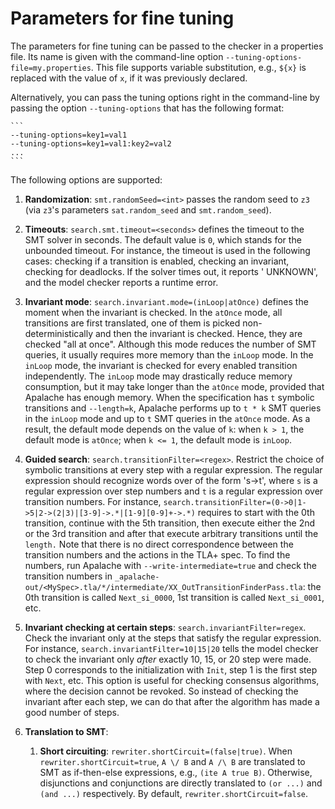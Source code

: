Parameters for fine tuning
==========================

The parameters for fine tuning can be passed to the checker in a properties
file.  Its name is given with the command-line option `--tuning-options-file=my.properties`.
This file supports variable substitution, e.g., `${x}` is replaced with the
value of `x`, if it was previously declared.

Alternatively, you can pass the tuning options right in the command-line by
passing the option `--tuning-options` that has the following format:

    ```
    --tuning-options=key1=val1
    --tuning-options=key1=val1:key2=val2
    ...
    ```

The following options are supported:

1. __Randomization__: `smt.randomSeed=<int>` passes the random seed to `z3` (via
   `z3`'s parameters `sat.random_seed` and `smt.random_seed`).

2. __Timeouts__: `search.smt.timeout=<seconds>` defines the timeout to the SMT solver in seconds. The default value
   is `0`, which stands for the unbounded timeout. For instance, the timeout is used in the following cases: checking if
   a transition is enabled, checking an invariant, checking for deadlocks. If the solver times out, it reports '
   UNKNOWN', and the model checker reports a runtime error.

3. __Invariant mode__: `search.invariant.mode=(inLoop|atOnce)` defines the moment when the invariant is checked. In
   the `atOnce` mode, all transitions are first translated, one of them is picked non-deterministically and then the
   invariant is checked. Hence, they are checked "all at once". Although this mode reduces the number of SMT queries, it
   usually requires more memory than the `inLoop` mode. In the `inLoop` mode, the invariant is checked for every enabled
   transition independently. The
   `inLoop` mode may drastically reduce memory consumption, but it may take longer than the `atOnce` mode, provided that
   Apalache has enough memory. When the specification has `t` symbolic transitions and `--length=k`, Apalache performs
   up to `t * k` SMT queries in the `inLoop` mode and up to `t` SMT queries in the `atOnce` mode. As a result, the
   default mode depends on the value of `k`:
   when `k > 1`, the default mode is `atOnce`; when `k <= 1`, the default mode is
   `inLoop`.

4. __Guided search__: `search.transitionFilter=<regex>`. Restrict the choice of symbolic transitions at every step with
   a regular expression. The regular expression should recognize words over of the form 's->t', where `s` is a regular
   expression over step numbers and `t` is a regular expression over transition numbers. For instance,
   `search.transitionFilter=(0->0|1->5|2->(2|3)|[3-9]->.*|[1-9][0-9]+->.*)`
   requires to start with the 0th transition, continue with the 5th transition, then execute either the 2nd or the 3rd
   transition and after that execute arbitrary transitions until the `length.` Note that there is no direct
   correspondence between the transition numbers and the actions in the TLA+ spec. To find the numbers, run Apalache
   with `--write-intermediate=true` and check the transition numbers in
   `_apalache-out/<MySpec>.tla/*/intermediate/XX_OutTransitionFinderPass.tla`: the 0th transition is
   called `Next_si_0000`, 1st transition is called `Next_si_0001`, etc.

5. __Invariant checking at certain steps__: `search.invariantFilter=regex`. Check the invariant only at the steps that
   satisfy the regular expression. For instance, `search.invariantFilter=10|15|20` tells the model checker to check the
   invariant only *after* exactly 10, 15, or 20 step were made. Step 0 corresponds to the initialization with ``Init``,
   step 1 is the first step with ``Next``, etc. This option is useful for checking consensus algorithms, where the
   decision cannot be revoked. So instead of checking the invariant after each step, we can do that after the algorithm
   has made a good number of steps.

6. __Translation to SMT__:

   1. __Short circuiting__: `rewriter.shortCircuit=(false|true)`. When
      `rewriter.shortCircuit=true`, `A \/ B` and `A /\ B` are translated to SMT as if-then-else expressions,
      e.g., `(ite A true B)`. Otherwise, disjunctions and conjunctions are directly translated to `(or ...)` and
      `(and ...)` respectively. By default, `rewriter.shortCircuit=false`.
